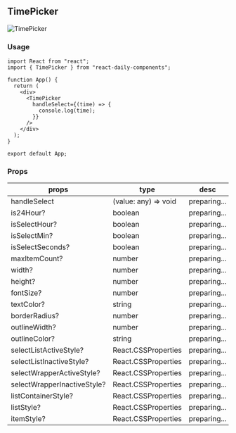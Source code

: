 ## TimePicker

![TimePicker](https://firebasestorage.googleapis.com/v0/b/react-daily-components.appspot.com/o/TimePicker.png?alt=media&token=5623765b-2344-412f-81f6-8a0308666e54)

### Usage

```
import React from "react";
import { TimePicker } from "react-daily-components";

function App() {
  return (
    <div>
      <TimePicker
        handleSelect={(time) => {
          console.log(time);
        }}
      />
    </div>
  );
}

export default App;
```

### Props

| props                       | type                 | desc         | default  |
| --------------------------- | -------------------- | ------------ | -------- |
| handleSelect                | (value: any) => void | preparing... | required |
| is24Hour?                   | boolean              | preparing... | false    |
| isSelectHour?               | boolean              | preparing... | true     |
| isSelectMin?                | boolean              | preparing... | true     |
| isSelectSeconds?            | boolean              | preparing... | false    |
| maxItemCount?               | number               | preparing... | 6        |
| width?                      | number               | preparing... | 200      |
| height?                     | number               | preparing... | 30       |
| fontSize?                   | number               | preparing... | 16       |
| textColor?                  | string               | preparing... | "gray"   |
| borderRadius?               | number               | preparing... | 5        |
| outlineWidth?               | number               | preparing... | 1        |
| outlineColor?               | string               | preparing... | "gray"   |
| selectListActiveStyle?      | React.CSSProperties  | preparing... | -        |
| selectListInactiveStyle?    | React.CSSProperties  | preparing... | -        |
| selectWrapperActiveStyle?   | React.CSSProperties  | preparing... | -        |
| selectWrapperInactiveStyle? | React.CSSProperties  | preparing... | -        |
| listContainerStyle?         | React.CSSProperties  | preparing... | -        |
| listStyle?                  | React.CSSProperties  | preparing... | -        |
| itemStyle?                  | React.CSSProperties  | preparing... | -        |
